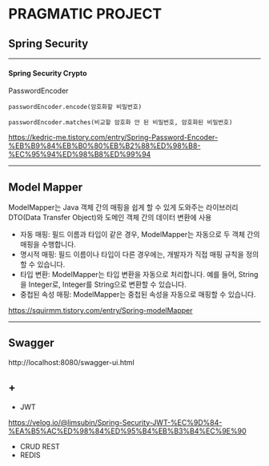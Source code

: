 # PRAGMATIC PROJECT




## Spring Security

---

#### Spring Security Crypto

PasswordEncoder

`passwordEncoder.encode(암호화할 비밀번호)`

`passwordEncoder.matches(비교할 암호화 안 된 비밀번호, 암호화된 비밀번호)`

https://kedric-me.tistory.com/entry/Spring-Password-Encoder-%EB%B9%84%EB%B0%80%EB%B2%88%ED%98%B8-%EC%95%94%ED%98%B8%ED%99%94

---

## Model Mapper
ModelMapper는 Java 객체 간의 매핑을 쉽게 할 수 있게 도와주는 라이브러리
DTO(Data Transfer Object)와 도메인 객체 간의 데이터 변환에 사용

- 자동 매핑: 필드 이름과 타입이 같은 경우, ModelMapper는 자동으로 두 객체 간의 매핑을 수행합니다.
- 명시적 매핑: 필드 이름이나 타입이 다른 경우에는, 개발자가 직접 매핑 규칙을 정의할 수 있습니다.
- 타입 변환: ModelMapper는 타입 변환을 자동으로 처리합니다. 예를 들어, String을 Integer로, Integer를 String으로 변환할 수 있습니다.
- 중첩된 속성 매핑: ModelMapper는 중첩된 속성을 자동으로 매핑할 수 있습니다.

https://squirmm.tistory.com/entry/Spring-modelMapper

---

## Swagger

http://localhost:8080/swagger-ui.html


## +

+ JWT

https://velog.io/@limsubin/Spring-Security-JWT-%EC%9D%84-%EA%B5%AC%ED%98%84%ED%95%B4%EB%B3%B4%EC%9E%90
 
+ CRUD REST
+ REDIS